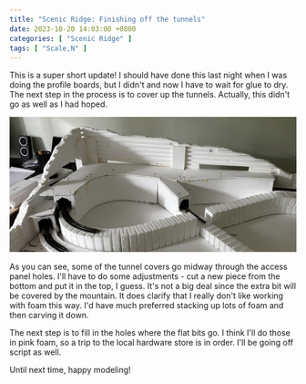 ```yaml
---
title: "Scenic Ridge: Finishing off the tunnels"
date: 2023-10-20 14:03:00 +0800
categories: [ "Scenic Ridge" ]
tags: [ "Scale,N" ]
---
```


This is a super short update!  I should have done this last night when I was doing the profile boards, but I didn't and now I have to wait for glue to dry.  The next step in the process is to cover up the tunnels.  Actually, this didn't go as well as I had hoped.

![The tunnels are covered](/assets/2023/1020/IMG_2245.JPG)

As you can see, some of the tunnel covers go midway through the access panel holes.  I'll have to do some adjustments - cut a new piece from the bottom and put it in the top, I guess.  It's not a big deal since the extra bit will be covered by the mountain.  It does clarify that I really don't like working with foam this way.  I'd have much preferred stacking up lots of foam and then carving it down.

The next step is to fill in the holes where the flat bits go.  I think I'll do those in pink foam, so a trip to the local hardware store is in order.  I'll be going off script as well.  

Until next time, happy modeling!
